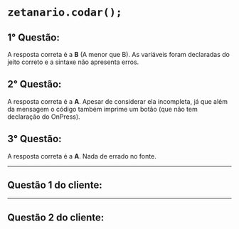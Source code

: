 # `zetanario.codar();`

## 1° Questão:

A resposta correta é a **B** (A menor que B).
As variáveis foram declaradas do jeito correto e a sintaxe não apresenta erros.


## 2° Questão:
A resposta correta é a **A**.
Apesar de considerar ela incompleta, já que além da mensagem o código também imprime um botão (que não tem declaração do OnPress).


## 3° Questão:
A resposta correta é a **A**.
Nada de errado no fonte.

---

## Questão 1 do cliente:

---

## Questão 2 do cliente:
